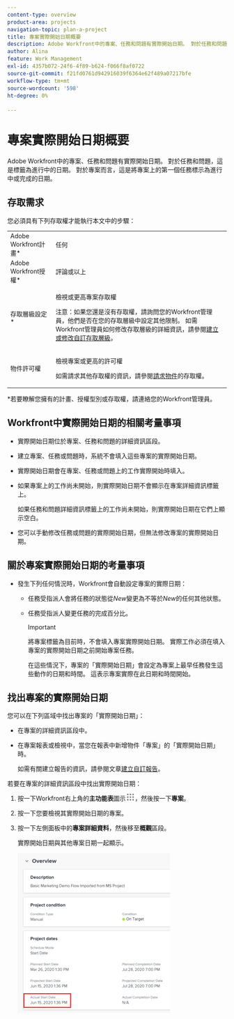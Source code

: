 ```yaml
---
content-type: overview
product-area: projects
navigation-topic: plan-a-project
title: 專案實際開始日期概要
description: Adobe Workfront中的專案、任務和問題有實際開始日期。 對於任務和問題，這是標籤為進行中的日期。 對於專案而言，這是將專案上的第一個任務標示為進行中或完成的日期。
author: Alina
feature: Work Management
exl-id: 4357b072-24f6-4f89-b624-f066f8af0722
source-git-commit: f21fd0761d942916039f6364e62f489a07217bfe
workflow-type: tm+mt
source-wordcount: '598'
ht-degree: 0%

---
```


# 專案實際開始日期概要

Adobe Workfront中的專案、任務和問題有實際開始日期。 對於任務和問題，這是標籤為進行中的日期。 對於專案而言，這是將專案上的第一個任務標示為進行中或完成的日期。

## 存取需求

您必須具有下列存取權才能執行本文中的步驟：

<table style="table-layout:auto"> 
 <col> 
 <col> 
 <tbody> 
  <tr> 
   <td role="rowheader">Adobe Workfront計畫*</td> 
   <td> <p>任何</p> </td> 
  </tr> 
  <tr> 
   <td role="rowheader">Adobe Workfront授權*</td> 
   <td> <p>評論或以上</p> </td> 
  </tr> 
  <tr> 
   <td role="rowheader">存取層級設定*</td> 
   <td> <p>檢視或更高專案存取權</p> <p>注意：如果您還是沒有存取權，請詢問您的Workfront管理員，他們是否在您的存取層級中設定其他限制。 如需Workfront管理員如何修改存取層級的詳細資訊，請參閱<a href="../../../administration-and-setup/add-users/configure-and-grant-access/create-modify-access-levels.md" class="MCXref xref">建立或修改自訂存取層級</a>。</p> </td> 
  </tr> 
  <tr> 
   <td role="rowheader">物件許可權</td> 
   <td> <p>檢視專案或更高的許可權</p> <p>如需請求其他存取權的資訊，請參閱<a href="../../../workfront-basics/grant-and-request-access-to-objects/request-access.md" class="MCXref xref">請求物件</a>的存取權。</p> </td> 
  </tr> 
 </tbody> 
</table>

&#42;若要瞭解您擁有的計畫、授權型別或存取權，請連絡您的Workfront管理員。

## Workfront中實際開始日期的相關考量事項

* 實際開始日期位於專案、任務和問題的詳細資訊區段。 
* 建立專案、任務或問題時，系統不會填入這些專案的實際開始日期。
* 實際開始日期會在專案、任務或問題上的工作實際開始時填入。
* 如果專案上的工作尚未開始，則實際開始日期不會顯示在專案詳細資訊標籤上。

  如果任務和問題詳細資訊標籤上的工作尚未開始，則實際開始日期在它們上顯示空白。

* 您可以手動修改任務或問題的實際開始日期，但無法修改專案的實際開始日期。

## 關於專案實際開始日期的考量事項

* 發生下列任何情況時，Workfront會自動設定專案的實際日期：

   * 任務受指派人會將任務的狀態從&#x200B;*New*&#x200B;變更為不等於&#x200B;*New*&#x200B;的任何其他狀態。

   * 任務受指派人變更任務的完成百分比。

     >[!IMPORTANT]
     >
     >將專案標籤為目前時，不會填入專案實際開始日期。 實際工作必須在填入專案的實際開始日期之前開始專案任務。

     在這些情況下，專案的「實際開始日期」會設定為專案上最早任務發生這些動作的日期和時間。 這表示專案實際在此日期和時間開始。

## 找出專案的實際開始日期

您可以在下列區域中找出專案的「實際開始日期」：

* 在專案的詳細資訊區段中。
* 在專案報表或檢視中，當您在報表中新增物件「專案」的「實際開始日期」時。

  如需有關建立報告的資訊，請參閱文章[建立自訂報告](../../../reports-and-dashboards/reports/creating-and-managing-reports/create-custom-report.md)。

若要在專案的詳細資訊區段中找出實際開始日期：

1. 按一下Workfront右上角的&#x200B;**主功能表**&#x200B;圖示![主功能表圖示](assets/main-menu-icon.png)，然後按一下&#x200B;**專案**。
1. 按一下您要檢視其實際開始日期的專案。
1. 按一下左側面板中的&#x200B;**專案詳細資料**，然後移至&#x200B;**概觀**&#x200B;區段。

   實際開始日期與其他專案日期一起顯示。

   ![](assets/nwe-project-actual-start-date--highlighted-350x367.png)

 
